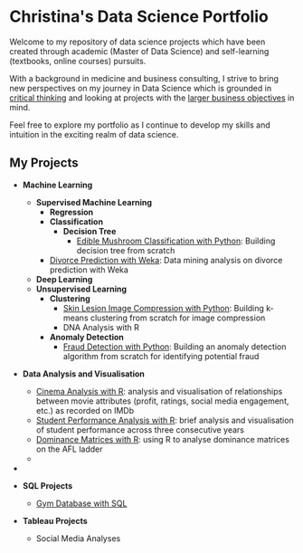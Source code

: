 # Christina's Data Science Portfolio
Welcome to my repository of data science projects which have been created through academic (Master of Data Science) and self-learning (textbooks, online courses) pursuits. 

With a background in medicine and business consulting, I strive to bring new perspectives on my journey in Data Science which is grounded in <ins>critical thinking</ins> and looking at projects with the <ins>larger business objectives</ins> in mind.

Feel free to explore my portfolio as I continue to develop my skills and intuition in the exciting realm of data science.

## My Projects
* **Machine Learning**
  - **Supervised Machine Learning**
    - **Regression**
    - **Classification**
      - **Decision Tree**
        - [Edible Mushroom Classification with Python](Mushroom%20Classification.ipynb): Building decision tree from scratch 
    - [Divorce Prediction with Weka](Divorce%20Prediction.ipynb): Data mining analysis on divorce prediction with Weka
  - **Deep Learning**
  - **Unsupervised Learning**
    - **Clustering**
      - [Skin Lesion Image Compression with Python](Skin%20Lesion%20K-Means%20Clustering.ipynb): Building k-means clustering from scratch for image compression
      - DNA Analysis with R
    - **Anomaly Detection**
      - [Fraud Detection with Python](Transaction%20Fraud%20Anomaly%20Detection.ipynb): Building an anomaly detection algorithm from scratch for identifying potential fraud
 
* **Data Analysis and Visualisation**
  - [Cinema Analysis with R](Data%20Analysis%20of%20IMDB%20Dataset.ipynb): analysis and visualisation of relationships between movie attributes (profit, ratings, social media engagement, etc.) as recorded on IMDb
  - [Student Performance Analysis with R](Data%20Analysis%20of%20Student%20Marks.ipynb): brief analysis and visualisation of student performance across three consecutive years
  - [Dominance Matrices with R](Dominance%20Matrices.ipynb): using R to analyse dominance matrices on the AFL ladder
  - 
* 
* **SQL Projects**
    - [Gym Database with SQL](Gym_SQL.ipynb)
* **Tableau Projects**
    - Social Media Analyses


